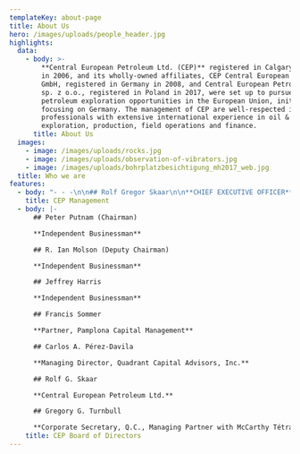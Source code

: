 ```yaml
---
templateKey: about-page
title: About Us
hero: /images/uploads/people_header.jpg
highlights:
  data:
    - body: >-
        **Central European Petroleum Ltd. (CEP)** registered in Calgary, Canada
        in 2006, and its wholly-owned affiliates, CEP Central European Petroleum
        GmbH, registered in Germany in 2008, and Central European Petroleum Ltd.
        sp. z o.o., registered in Poland in 2017, were set up to pursue
        petroleum exploration opportunities in the European Union, initially
        focusing on Germany. The management of CEP are well-respected industry
        professionals with extensive international experience in oil & gas
        exploration, production, field operations and finance.
      title: About Us
  images:
    - image: /images/uploads/rocks.jpg
    - image: /images/uploads/observation-of-vibrators.jpg
    - image: /images/uploads/bohrplatzbesichtigung_mh2017_web.jpg
  title: Who we are
features:
  - body: "- - -\n\n## Rolf Gregor Skaar\n\n**CHIEF EXECUTIVE OFFICER**\n\nExperience:\n\n* Mr. Skaar has over 30 years of technical and managerial experience working for large multinationals such as Shell, Equinor and VNG but also for several smaller well services companies. Rolf has recently also worked for family offices with numerous board seats within apparel, retail, travel and aviation. Key competencies include Management, Strategy & Innovation, Business development/M&A & company start-ups with broad international experience.\n\nEducation:\n\n* MEng Petroleum Engineering, Imperial College of Science Technology and Medicine, 1992.\n* Postgraduate Diploma in Strategy and Innovation, Oxford University, 2015\n\nOther Associations:\n\n* https://www.linkedin.com/in/rolf-gregor-skaar/\n\n- - -\n\n## Alula Damte, PhD, P. Geol\n\n**PRESIDENT & CHIEF OPERATING OFFICER**\n\nExperience:\n\n* Dr. Damte has 20 years of petroleum industry and related teaching experience with expertise in petroleum systems analysis of basins in North, East and West Africa, North and South America, Western and Central Europe, and Western Australia.  Throughout his industry career, he has provided solutions to structurally complex problems at the basin to prospect scale.  He is also responsible for the identification of petroleum opportunities including the eastern Germany play concept for CEP.  At CEP he has been the lead negotiator for farmouts and during capital raising efforts.\n\nEducation:\n\n* Ph.D., Geology, UC Santa Barbara 1997.\n\nOther Associations:\n\n* Board Member, Petrel Robertson Consulting Ltd.;\n* Technical Adviser to the Board, SouthWest Energy (H.K.) Ltd.\n\n- - -\n\n## TERENCE (TERRY) P. ZIMARO, CPA, CA\r\n\n**CHIEF FINANCIAL OFFICER**\r\n\n\r\n\nExperience:\r\n\n* Mr. Zimaro has more than 25 years of professional accounting experience. He co-founded his full-service accounting firm Weller & Zimaro CPAs in 2014 and most recently his consulting firm Fynch in 2023. Previously he spent approximately five years with an oil and gas resource company with international operations. Other experience includes working in the tax department of a publicly listed independent power producer with operations in Europe and the US. Previously he was also a manager in the audit group of a mid-tier accounting firm focusing on publicly listed audit clients, particularly in the oil and gas industry.  \r\n\n\r\n\nEducation:\r\n\n\r\n\n* BComm Accounting Major, University of Alberta, 1998\r\n* CPA (Chartered Professional Accountant) Designation, CPA Alberta 2004\r\n\n\r\n\nProfessional Memberships:\r\n\n* CPA membership in good standing with CPA Alberta\r\n\n\r\n\nOther Associations:\r\n\n* Co-Founder with Weller & Zimaro Professional Corporation, Chartered Professional Accountants \r\n* Co-Founder with Fynch Professional Corporation, Chartered Professional Accountants \r\n\n\r\n\n* linkedin.com/in/terry-zimaro-cpa-ca-4b00184\r\n\n\r\n\n- - -\n\n## ANDERS W. WITTEMANN\r\n\n**CORPORATE DEVELOPMENT ADVISOR**\r\n\n\r\n\nExperience:\r\n\n* Mr. Wittemann has more than 30 years of international management consulting and oil industry experience from working with Rystad Energy, McKinsey, and Shell. He is currently an independent consultant on strategy and business development for oil & gas companies in Norway covering portfolio analysis and economic evaluations, exploration performance, and CCS. With Rystad Energy, Anders was manager of consulting services and with McKinsey he was part of the global petroleum practice. Anders was at the start of his career a reservoir engineer with Shell working in Oman and the UK.\r\n\n\r\n\nEducation:\r\n\n\r\n\n* MEng Petroleum Engineering, Imperial College of Science Technology and Medicine, 1991.\r\n* MBA INSEAD, France, 1997\r\n\n\r\n\nOther Associations:\r\n\n* Independent consultant with Wittemann E&P Consulting (Norway) AS\r\n* https://no.linkedin.com/in/anders-wittemann\r\n\n- - -\n\n## David Bertram, P.Eng.\n\n**ENGINEERING ADVISOR**\n\nExperience:\n\n* Mr. Bertram has more than 30 years of world-wide experience in petroleum engineering operations, oil and gas field appraisal & development planning, production forecasting, economics, reserves evaluation, and M&A.  He worked in production operations and reservoir engineering for Home Oil until 1992, when he joined Shell International: worked in PDO (Muscat) on gas-condensate field appraisal and development planning and then was seconded to Maersk Oil (Copenhagen), where he managed petroleum engineering operations for the Tyra Centre in the Danish sector of the North Sea.  Mr. Bertram then became a partner in Adams Pearson Associates (now part of RPS Energy), where he worked as a reservoir engineering specialist on world-wide projects before starting his own reservoir engineering consulting company in 2006.  Mr. Bertram joined CEP in early 2009.\n\nEducation:\n\n* BSc, Chemical Engineering, University of Calgary, 1979.\n\nProfessional Memberships:\n\n* APEGGA, SPE.\n\nOther Associations:\n\n* President, Bertram Reservoir Solutions Inc."
    title: CEP Management
  - body: |-
      ## Peter Putnam (Chairman)

      **Independent Businessman**

      ## R. Ian Molson (Deputy Chairman)

      **Independent Businessman**

      ## Jeffrey Harris

      **Independent Businessman**

      ## Francis Sommer

      **Partner, Pamplona Capital Management**

      ## Carlos A. Pérez-Davila

      **Managing Director, Quadrant Capital Advisors, Inc.**

      ## Rolf G. Skaar

      **Central European Petroleum Ltd.**

      ## Gregory G. Turnbull

      **Corporate Secretary, Q.C., Managing Partner with McCarthy Tétrault LLP**
    title: CEP Board of Directors
---
```


